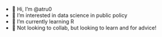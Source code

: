 - 👋 Hi, I’m @atru0
- 👀 I’m interested in data science in public policy
- 🌱 I’m currently learning R
- 💞️ Not looking to collab, but looking to learn and for advice! 

<!---
atru0/atru0 is a ✨ special ✨ repository because its `README.md` (this file) appears on your GitHub profile.
You can click the Preview link to take a look at your changes.
--->
